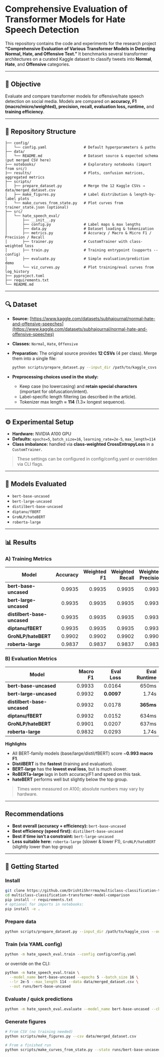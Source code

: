 

# Comprehensive Evaluation of Transformer Models for Hate Speech Detection

This repository contains the code and experiments for the research project **“Comprehensive Evaluation of Various Transformer Models in Detecting Normal, Hate, and Offensive Text.”**
It benchmarks several transformer architectures on a curated Kaggle dataset to classify tweets into **Normal**, **Hate**, and **Offensive** categories.

---

## 📌 Objective

Evaluate and compare transformer models for offensive/hate speech detection on social media. Models are compared on **accuracy, F1 (macro/micro/weighted), precision, recall, evaluation loss, runtime,** and **training efficiency**.

---

## 📂 Repository Structure

```
├── config/
│   └── config.yaml                 # Default hyperparameters & paths
├── data/
│   └── README.md                   # Dataset source & expected schema (put merged CSV here)
├── notebooks/                      # Exploratory notebooks (import from src/)
├── results/                        # Plots, confusion matrices, aggregated metrics
├── scripts/
│   ├── prepare_dataset.py          # Merge the 12 Kaggle CSVs → data/merged_dataset.csv
│   ├── make_figures.py             # Label distribution & length-by-label plots
│   └── make_curves_from_state.py   # Plot curves from trainer_state.json (optional)
├── src/
│   └── hate_speech_eval/
│       ├── __init__.py
│       ├── config.py               # Label maps & max lengths
│       ├── data.py                 # Dataset loading & tokenization
│       ├── metrics.py              # Accuracy / Macro & Micro F1 / Precision / Recall
│       ├── trainer.py              # CustomTrainer with class-weighted loss
│       ├── train.py                # Training entrypoint (supports --config)
│       ├── evaluate.py             # Simple evaluation/prediction demo
│       └── viz_curves.py           # Plot training/eval curves from log_history
├── pyproject.toml
├── requirements.txt
└── README.md
```

---

## 🔍 Dataset

* **Source:** [https://www.kaggle.com/datasets/subhajournal/normal-hate-and-offensive-speeches](https://www.kaggle.com/datasets/subhajournal/normal-hate-and-offensive-speeches)
* **Classes:** `Normal`, `Hate`, `Offensive`
* **Preparation:** The original source provides **12 CSVs** (4 per class). Merge them into a single file:

  ```bash
  python scripts/prepare_dataset.py --input_dir /path/to/kaggle_csvs --out data/merged_dataset.csv
  ```
* **Preprocessing choices used in the study:**

  * Keep case (no lowercasing) and **retain special characters** (important for obfuscation/intent).
  * Label-specific length filtering (as described in the article).
  * Tokenizer max length ≈ **114** (1.3× longest sequence).

---

## ⚙️ Experimental Setup

* **Hardware:** NVIDIA A100 GPU
* **Defaults:** `epochs=5`, `batch_size=16`, `learning_rate=2e-5`, `max_length=114`
* **Class imbalance:** handled via **class-weighted CrossEntropyLoss** in a `CustomTrainer`.

> These settings can be configured in config/config.yaml or overridden via CLI flags.

---

## 🤖 Models Evaluated

* `bert-base-uncased`
* `bert-large-uncased`
* `distilbert-base-uncased`
* `diptanu/fBERT`
* `GroNLP/hateBERT`
* `roberta-large`

---

## 📊 Results 

### A) Training Metrics

| Model                       | Accuracy | Weighted F1 | Weighted Recall | Weighted Precision | Micro F1 | Micro Recall | Micro Precision | Macro F1 | Macro Recall | Macro Precision | Training Time | Evaluation Time |
| --------------------------- | -------: | ----------: | --------------: | -----------------: | -------: | -----------: | --------------: | -------: | -----------: | --------------: | ------------: | --------------: |
| **bert-base-uncased**       |   0.9935 |      0.9935 |          0.9935 |             0.9935 |   0.9935 |       0.9935 |          0.9935 |   0.9933 |       0.9931 |          0.9936 |        83.87s |           650ms |
| **bert-large-uncased**      |   0.9935 |      0.9935 |          0.9935 |             0.9936 |   0.9935 |       0.9935 |          0.9935 |   0.9932 |       0.9938 |          0.9927 |       275.92s |           1.74s |
| **distilbert-base-uncased** |   0.9935 |      0.9935 |          0.9935 |             0.9936 |   0.9935 |       0.9935 |          0.9935 |   0.9932 |       0.9938 |          0.9927 |    **46.27s** |       **365ms** |
| **diptanu/fBERT**           |   0.9935 |      0.9935 |          0.9935 |             0.9936 |   0.9935 |       0.9935 |          0.9935 |   0.9932 |       0.9938 |          0.9927 |        81.92s |           634ms |
| **GroNLP/hateBERT**         |   0.9902 |      0.9902 |          0.9902 |             0.9904 |   0.9902 |       0.9902 |          0.9902 |   0.9901 |       0.9903 |          0.9899 |        81.93s |           637ms |
| **roberta-large**           |   0.9837 |      0.9837 |          0.9837 |             0.9839 |   0.9837 |       0.9837 |          0.9837 |   0.9832 |       0.9821 |          0.9845 |       281.49s |           1.74s |

### B) Evaluation Metrics

| Model                       | Macro F1 |  Eval Loss | Eval Runtime |
| --------------------------- | -------: | ---------: | -----------: |
| **bert-base-uncased**       |   0.9933 |     0.0164 |        650ms |
| **bert-large-uncased**      |   0.9932 | **0.0097** |        1.74s |
| **distilbert-base-uncased** |   0.9932 |     0.0178 |    **365ms** |
| **diptanu/fBERT**           |   0.9932 |     0.0152 |        634ms |
| **GroNLP/hateBERT**         |   0.9901 |     0.0207 |        637ms |
| **roberta-large**           |   0.9832 |     0.0293 |        1.74s |

**Highlights**

* All BERT-family models (base/large/distil/fBERT) score \~**0.993 macro F1**.
* **DistilBERT** is the **fastest** (training and evaluation).
* **BERT-large** has the **lowest eval loss**, but is much slower.
* **RoBERTa-large** lags in both accuracy/F1 and speed on this task.
* **hateBERT** performs well but slightly below the top group.

> Times were measured on A100; absolute numbers may vary by hardware.

---

## Recommendations

* **Best overall (accuracy + efficiency):** `bert-base-uncased`
* **Best efficiency (speed first):** `distilbert-base-uncased`
* **Best if time isn’t a constraint:** `bert-large-uncased`
* **Less suitable here:** `roberta-large` (slower & lower F1), `GroNLP/hateBERT` (slightly lower than top group)

---

## 🚀 Getting Started

### Install

```bash
git clone https://github.com/DrishtiShrrrma/multiclass-classification-transformer-model-comparison.git
cd multiclass-classification-transformer-model-comparison
pip install -r requirements.txt
# optional for imports in notebooks:
pip install -e .
```

### Prepare data

```bash
python scripts/prepare_dataset.py --input_dir /path/to/kaggle_csvs --out data/merged_dataset.csv
```

### Train (via YAML config)

```bash
python -m hate_speech_eval.train --config config/config.yaml
```

or override on the CLI:

```bash
python -m hate_speech_eval.train \
  --model_name bert-base-uncased --epochs 5 --batch_size 16 \
  --lr 2e-5 --max_length 114 --data data/merged_dataset.csv \
  --out runs/bert-base-uncased
```

### Evaluate / quick predictions

```bash
python -m hate_speech_eval.evaluate --model_name bert-base-uncased --ckpt runs/bert-base-uncased --csv data/merged_dataset.csv
```

### Generate figures

```bash
# From CSV (no training needed)
python scripts/make_figures.py --csv data/merged_dataset.csv

# From a finished run
python scripts/make_curves_from_state.py --state runs/bert-base-uncased/trainer_state.json --prefix bert_base
```
